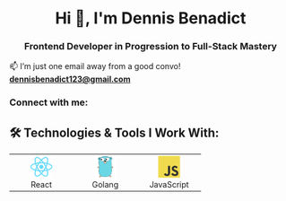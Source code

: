 <h1 align="center">Hi 👋, I'm Dennis Benadict</h1>
<h3 align="center">Frontend Developer in Progression to Full-Stack Mastery</h3>

📫 I’m just one email away from a good convo! **dennisbenadict123@gmail.com**

<h3 align="left">Connect with me:</h3>
<p align="left">
</p>

<h2>🛠️ Technologies & Tools I Work With:</h2>

<div align="center">
  <table>
    <tr>
      <td align="center" width="100">
        <img src="https://raw.githubusercontent.com/devicons/devicon/master/icons/react/react-original.svg" width="40" height="40"/>
        <br/>React
      </td>
      <td align="center" width="100">
        <img src="https://raw.githubusercontent.com/devicons/devicon/master/icons/go/go-original.svg" width="40" height="40"/>
        <br/>Golang
      </td>
      <td align="center" width="100">
        <img src="https://raw.githubusercontent.com/devicons/devicon/master/icons/javascript/javascript-original.svg" width="40" height="40"/>
        <br/>JavaScript
      </td>
      <!-- Add more boxes here -->
    </tr>
    <!-- Add more rows if needed -->
  </table>
</div>


